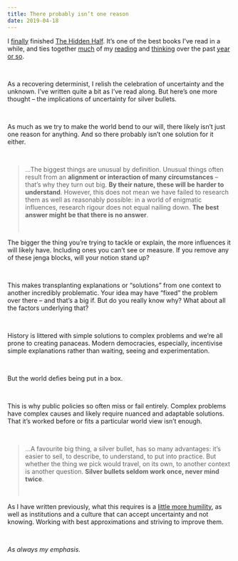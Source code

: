 ```yaml
---
title: There probably isn’t one reason
date: 2019-04-18
---
```


<!--kg-card-begin: html--><p>I <a href="https://joshnicholas.com/why-information-hygiene-matters/">finally</a> finished <a href="https://www.worldcat.org/title/hidden-half-how-the-world-conceals-its-secrets/oclc/1085142484&amp;referer=brief_results">The Hidden Half</a>. It&#8217;s one of the best books I&#8217;ve read in a while, and ties together <a href="https://joshnicholas.com/gender-inequality-and-linguistic-determinism/">much</a> of my <a href="https://joshnicholas.com/where-does-your-belief-come-from/">reading</a> and <a href="https://joshnicholas.com/a-plea-for-more-humility-about-what-we-know/">thinking</a> over the past <a href="https://joshnicholas.com/primed-for-determinism/">year or so</a>.</p><br>
<p>As a recovering determinist, I relish the celebration of uncertainty and the unknown. I&#8217;ve written quite a bit as I&#8217;ve read along. But here&#8217;s one more thought &#8211; the implications of uncertainty for silver bullets.</p><br>
<p>As much as we try to make the world bend to our will, there likely isn&#8217;t just one reason for anything. And so there probably isn&#8217;t one solution for it either.</p><br>
<blockquote><p>&#8230;The biggest things are unusual by definition. Unusual things often result from an <strong>alignment or interaction of many circumstances</strong> – that’s why they turn out big. <strong>By their nature, these will be harder to understand</strong>. However, this does not mean we have failed to research them as well as reasonably possible: in a world of enigmatic influences, research rigour does not equal nailing down. <strong>The best answer might be that there is no answer</strong>.</p><br></blockquote>
<p>The bigger the thing you&#8217;re trying to tackle or explain, the more influences it will likely have. Including ones you can&#8217;t see or measure. If you remove any of these jenga blocks, will your notion stand up?</p><br>
<p>This makes transplanting explanations or &#8220;solutions&#8221; from one context to another incredibly problematic. Your idea may have &#8220;fixed&#8221; the problem over there &#8211; and that&#8217;s a big if. But do you really know why? What about all the factors underlying that?</p><br>
<p>History is littered with simple solutions to complex problems and we&#8217;re all prone to creating panaceas. Modern democracies, especially, incentivise simple explanations rather than waiting, seeing and experimentation.</p><br>
<p>But the world defies being put in a box.</p><br>
<p>This is why public policies so often miss or fail entirely. Complex problems have complex causes and likely require nuanced and adaptable solutions. That it&#8217;s worked before or fits a particular world view isn&#8217;t enough.</p><br>
<blockquote><p>&#8230;A favourite big thing, a silver bullet, has so many advantages: it’s easier to sell, to describe, to understand, to put into practice. But whether the thing we pick would travel, on its own, to another context is another question. <strong>Silver bullets seldom work once, never mind twice</strong>.</p><br></blockquote>
<p>As I have written previously, what this requires is a <a href="https://joshnicholas.com/a-plea-for-more-humility-about-what-we-know/">little more humility</a>, as well as institutions and a culture that can accept uncertainty and not knowing. Working with best approximations and striving to improve them.</p><br>
<p><em>As always my emphasis</em>.</p><br>
<!--kg-card-end: html-->
